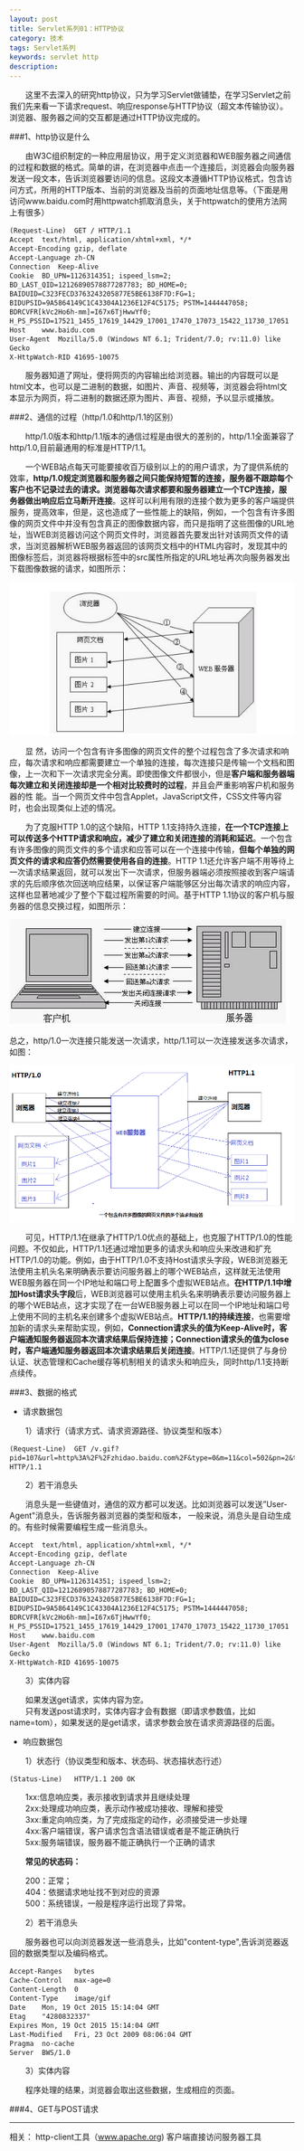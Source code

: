 ```yaml
---
layout: post
title: Servlet系列01：HTTP协议
category: 技术
tags: Servlet系列
keywords: servlet http
description: 
---
```


　　这里不去深入的研究http协议，只为学习Servlet做铺垫，在学习Servlet之前我们先来看一下请求request、响应response与HTTP协议（超文本传输协议）。浏览器、服务器之间的交互都是通过HTTP协议完成的。

###1、http协议是什么

　　由W3C组织制定的一种应用层协议，用于定义浏览器和WEB服务器之间通信的过程和数据的格式。简单的讲，在浏览器中点击一个连接后，浏览器会向服务器发送一段文本，告诉浏览器要访问的信息。这段文本遵循HTTP协议格式，包含访问方式，所用的HTTP版本、当前的浏览器及当前的页面地址信息等。（下面是用访问www.baidu.com时用httpwatch抓取消息头，关于httpwatch的使用方法网上有很多）

	(Request-Line)	GET / HTTP/1.1
	Accept	text/html, application/xhtml+xml, */*
	Accept-Encoding	gzip, deflate
	Accept-Language	zh-CN
	Connection	Keep-Alive
	Cookie	BD_UPN=1126314351; ispeed_lsm=2; BD_LAST_QID=12126890578877287783; BD_HOME=0; BAIDUID=C323FECD3763243205877E5BE6138F7D:FG=1; BIDUPSID=9A5864149C1C43304A1236E12F4C5175; PSTM=1444447058; BDRCVFR[kVc2Ho6h-mm]=I67x6TjHwwYf0; H_PS_PSSID=17521_1455_17619_14429_17001_17470_17073_15422_11730_17051
	Host	www.baidu.com
	User-Agent	Mozilla/5.0 (Windows NT 6.1; Trident/7.0; rv:11.0) like Gecko
	X-HttpWatch-RID	41695-10075

　　服务器知道了网址，便将网页的内容输出给浏览器。输出的内容既可以是html文本，也可以是二进制的数据，如图片、声音、视频等，浏览器会将html文本显示为网页，将二进制的数据还原为图片、声音、视频，予以显示或播放。

###2、通信的过程（http/1.0和http/1.1的区别）

　　http/1.0版本和http/1.1版本的通信过程是由很大的差别的，http/1.1全面兼容了http/1.0,目前最通用的标准是HTTP/1.1。

　　一个WEB站点每天可能要接收百万级别以上的的用户请求，为了提供系统的效率，**http/1.0规定浏览器和服务器之间只能保持短暂的连接，服务器不跟踪每个客户也不记录过去的请求。浏览器每次请求都要和服务器建立一个TCP连接，服务器做出响应后立马断开连接**。这样可以利用有限的连接个数为更多的客户端提供服务，提高效率，但是，这也造成了一些性能上的缺陷，例如，一个包含有许多图像的网页文件中并没有包含真正的图像数据内容，而只是指明了这些图像的URL地址，当WEB浏览器访问这个网页文件时，浏览器首先要发出针对该网页文件的请求，当浏览器解析WEB服务器返回的该网页文档中的HTML内容时，发现其中的<img>图像标签后，浏览器将根据<img>标签中的src属性所指定的URL地址再次向服务器发出下载图像数据的请求，如图所示：


![13030201](/public/img/tec/http01.jpg)

　　显 然，访问一个包含有许多图像的网页文件的整个过程包含了多次请求和响应，每次请求和响应都需要建立一个单独的连接，每次连接只是传输一个文档和图像，上一次和下一次请求完全分离。即使图像文件都很小，但是**客户端和服务器端每次建立和关闭连接却是一个相对比较费时的过程**，并且会严重影响客户机和服务器的性 能。当一个网页文件中包含Applet，JavaScript文件，CSS文件等内容时，也会出现类似上述的情况。

　　为了克服HTTP 1.0的这个缺陷，HTTP 1.1支持持久连接，**在一个TCP连接上可以传送多个HTTP请求和响应，减少了建立和关闭连接的消耗和延迟**。一个包含有许多图像的网页文件的多个请求和应答可以在一个连接中传输，**但每个单独的网页文件的请求和应答仍然需要使用各自的连接**。HTTP 1.1还允许客户端不用等待上一次请求结果返回，就可以发出下一次请求，但服务器端必须按照接收到客户端请求的先后顺序依次回送响应结果，以保证客户端能够区分出每次请求的响应内容，这样也显著地减少了整个下载过程所需要的时间。基于HTTP 1.1协议的客户机与服务器的信息交换过程，如图所示：

![13030202](/public/img/tec/http02.jpg)

  总之，http/1.0一次连接只能发送一次请求，http/1.1可以一次连接发送多次请求，如图：

![13030203](/public/img/tec/http03.jpg)

　　可见，HTTP/1.1在继承了HTTP/1.0优点的基础上，也克服了HTTP/1.0的性能问题。不仅如此，HTTP/1.1还通过增加更多的请求头和响应头来改进和扩充HTTP/1.0的功能。例如，由于HTTP/1.0不支持Host请求头字段，WEB浏览器无法使用主机头名来明确表示要访问服务器上的哪个WEB站点，这样就无法使用WEB服务器在同一个IP地址和端口号上配置多个虚拟WEB站点。**在HTTP/1.1中增加Host请求头字段**后，WEB浏览器可以使用主机头名来明确表示要访问服务器上的哪个WEB站点，这才实现了在一台WEB服务器上可以在同一个IP地址和端口号上使用不同的主机名来创建多个虚拟WEB站点。**HTTP/1.1的持续连接**，也需要增加新的请求头来帮助实现，例如，**Connection请求头的值为Keep-Alive时，客户端通知服务器返回本次请求结果后保持连接；Connection请求头的值为close时，客户端通知服务器返回本次请求结果后关闭连接**。HTTP/1.1还提供了与身份认证、状态管理和Cache缓存等机制相关的请求头和响应头，同时http/1.1支持断点续传。

###3、数据的格式

* 请求数据包

　　1）请求行（请求方式、请求资源路径、协议类型和版本）
	
	(Request-Line)	GET /v.gif?pid=107&url=http%3A%2F%2Fzhidao.baidu.com%2F&type=0&m=11&col=502&pn=2&t=%E7%9F%A5%E9%81%93&ra=0.47945168446127345 HTTP/1.1

　　2）若干消息头

　　消息头是一些键值对，通信的双方都可以发送。比如浏览器可以发送”User-Agent"消息头，告诉服务器浏览器的类型和版本，                                 一般来说，消息头是自动生成的。有些时候需要编程生成一些消息头。

	Accept	text/html, application/xhtml+xml, */*
	Accept-Encoding	gzip, deflate
	Accept-Language	zh-CN
	Connection	Keep-Alive
	Cookie	BD_UPN=1126314351; ispeed_lsm=2; BD_LAST_QID=12126890578877287783; BD_HOME=0; BAIDUID=C323FECD3763243205877E5BE6138F7D:FG=1; BIDUPSID=9A5864149C1C43304A1236E12F4C5175; PSTM=1444447058; BDRCVFR[kVc2Ho6h-mm]=I67x6TjHwwYf0; H_PS_PSSID=17521_1455_17619_14429_17001_17470_17073_15422_11730_17051
	Host	www.baidu.com
	User-Agent	Mozilla/5.0 (Windows NT 6.1; Trident/7.0; rv:11.0) like Gecko
	X-HttpWatch-RID	41695-10075


　　3）实体内容

　　如果发送get请求，实体内容为空。                                  
　　只有发送post请求时，实体内容才会有数据（即请求参数值，比如name=tom），如果发送的是get请求，请求参数会放在请求资源路径的后面。

* 响应数据包

　　1）状态行（协议类型和版本、状态码、状态描状态行述）

	(Status-Line)	HTTP/1.1 200 OK

　　1xx:信息响应类，表示接收到请求并且继续处理  
　　2xx:处理成功响应类，表示动作被成功接收、理解和接受  
　　3xx:重定向响应类，为了完成指定的动作，必须接受进一步处理   
　　4xx:客户端错误，客户请求包含语法错误或者是不能正确执行  
　　5xx:服务端错误，服务器不能正确执行一个正确的请求 

　　**常见的状态码：**

　　200：正常；  
　　404：依据请求地址找不到对应的资源   
　　500：系统错误，一般是程序运行出现了异常。

　　2）若干消息头 

　　服务器也可以向浏览器发送一些消息头，比如"content-type",告诉浏览器返回的数据类型以及编码格式。

	Accept-Ranges	bytes
	Cache-Control	max-age=0
	Content-Length	0
	Content-Type	image/gif
	Date	Mon, 19 Oct 2015 15:14:04 GMT
	Etag	"4280832337"
	Expires	Mon, 19 Oct 2015 15:14:04 GMT
	Last-Modified	Fri, 23 Oct 2009 08:06:04 GMT
	Pragma	no-cache
	Server	BWS/1.0

　　3）实体内容

　　程序处理的结果，浏览器会取出这些数据，生成相应的页面。



###4、GET与POST请求




----------
相关：
http-client工具（www.apache.org)   客户端直接访问服务器工具